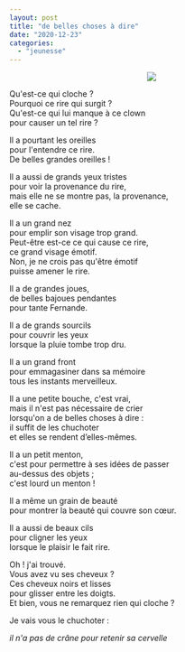 ```yaml
---
layout: post
title: "de belles choses à dire"
date: "2020-12-23"
categories:
  - "jeunesse"
---
```


<center>
	<img src="{{site.baseurl}}/assets/figures/clown.png">
</center>

Qu'est-ce qui cloche ?  
Pourquoi ce rire qui surgit ?  
Qu'est-ce qui lui manque à ce clown  
pour causer un tel rire ?

Il a pourtant les oreilles  
pour l'entendre ce rire.  
De belles grandes oreilles !  

Il a aussi de grands yeux tristes  
pour voir la provenance du rire,  
mais elle ne se montre pas, la provenance,  
elle se cache.  

Il a un grand nez  
pour emplir son visage trop grand.  
Peut-être est-ce ce qui cause ce rire,  
ce grand visage émotif.  
Non, je ne crois pas qu'être émotif  
puisse amener le rire.  

Il a de grandes joues,  
de belles bajoues pendantes  
pour tante Fernande.  

Il a de grands sourcils  
pour couvrir les yeux  
lorsque la pluie tombe trop dru.  

Il a un grand front  
pour emmagasiner dans sa mémoire  
tous les instants merveilleux.  

Il a une petite bouche, c'est vrai,  
mais il n'est pas nécessaire de crier  
lorsqu'on a de belles choses à dire :  
il suffit de les chuchoter  
et elles se rendent d’elles-mêmes.  

Il a un petit menton,  
c'est pour permettre à ses idées de passer  
au-dessus des objets ;  
c'est lourd un menton !  

Il a même un grain de beauté  
pour montrer la beauté qui couvre son cœur.  

Il a aussi de beaux cils  
pour cligner les yeux  
lorsque le plaisir le fait rire.

Oh ! j'ai trouvé.  
Vous avez vu ses cheveux ?  
Ces cheveux noirs et lisses  
pour glisser entre les doigts.  
Et bien, vous ne remarquez rien qui cloche ?  

Je vais vous le chuchoter :

_il n'a pas de crâne pour retenir sa cervelle_
